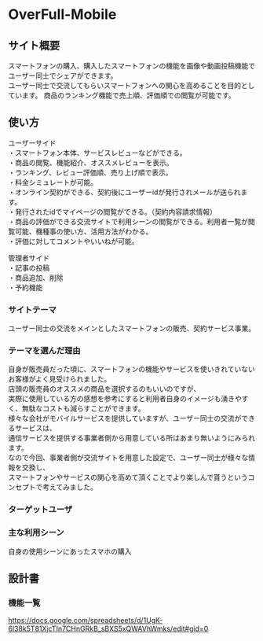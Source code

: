 # OverFull-Mobile

## サイト概要
スマートフォンの購入、購入したスマートフォンの機能を画像や動画投稿機能でユーザー同士でシェアができます。  
ユーザー同士で交流してもらいスマートフォンへの関心を高めることを目的としています。
商品のランキング機能で売上順、評価順での閲覧が可能です。

## 使い方
ユーザーサイド  
・スマートフォン本体、サービスレビューなどができる。  
・商品の閲覧、機能紹介、オススメレビューを表示。  
・ランキング、レビュー評価順、売り上げ順で表示。  
・料金シミュレートが可能。  
・オンライン契約ができる、契約後にユーザーidが発行されメールが送られます。  
・発行されたidでマイページの閲覧ができる。（契約内容請求情報）  
・商品の評価ができる交流サイトで利用シーンの閲覧ができる。利用者一覧が閲覧可能、機種事の使い方、活用方法がわかる。  
・評価に対してコメントやいいねが可能。  

管理者サイド  
・記事の投稿   
・商品追加、削除  
・予約機能  

### サイトテーマ
ユーザー同士の交流をメインとしたスマートフォンの販売、契約サービス事業。

### テーマを選んだ理由
自身が販売員だった頃に、スマートフォンの機能やサービスを使いきれていないお客様がよく見受けられました。   
店頭の販売員のオススメの商品を選択するのもいいのですが、  
実際に使用している方の感想を参考にすると利用者自身のイメージも湧きやすく、無駄なコストも減らすことができます。  
様々な会社がモバイルサービスを提供していますが、ユーザー同士の交流ができるサービスは、  
通信サービスを提供する事業者側から用意している所はあまり無いようにみられます。    
なので今回、事業者側が交流サイトを用意した設定で、ユーザー同士が様々な情報を交換し、  
スマートフォンやサービスの関心を高めて頂くことでより楽しんで貰うというコンセプトで考えてみました。  

### ターゲットユーザ



### 主な利用シーン
自身の使用シーンにあったスマホの購入


## 設計書

### 機能一覧
<https://docs.google.com/spreadsheets/d/1UgK-6l38k5T81XjcTIn7CHnGRkB_sBXS5xQWAVhWmks/edit#gid=0>


